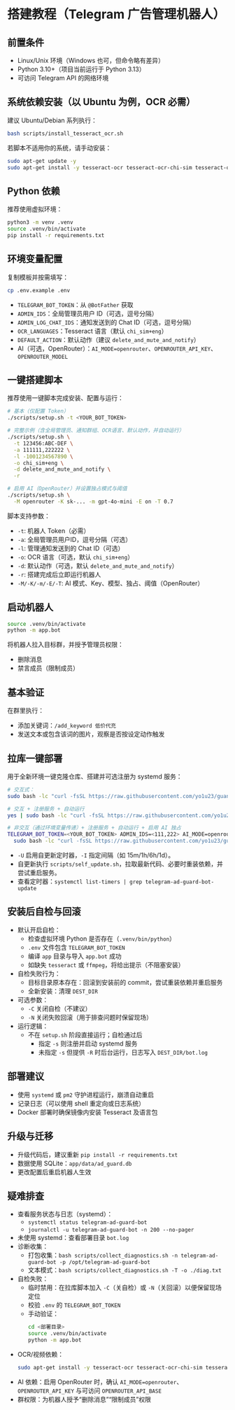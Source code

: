 # 搭建教程（Telegram 广告管理机器人）

## 前置条件
- Linux/Unix 环境（Windows 也可，但命令略有差异）
- Python 3.10+（项目当前运行于 Python 3.13）
- 可访问 Telegram API 的网络环境

## 系统依赖安装（以 Ubuntu 为例，OCR 必需）
建议 Ubuntu/Debian 系列执行：
```bash
bash scripts/install_tesseract_ocr.sh
```
若脚本不适用你的系统，请手动安装：
```bash
sudo apt-get update -y
sudo apt-get install -y tesseract-ocr tesseract-ocr-chi-sim tesseract-ocr-chi-tra ffmpeg
```

## Python 依赖
推荐使用虚拟环境：
```bash
python3 -m venv .venv
source .venv/bin/activate
pip install -r requirements.txt
```

## 环境变量配置
复制模板并按需填写：
```bash
cp .env.example .env
```
- `TELEGRAM_BOT_TOKEN`：从 `@BotFather` 获取
- `ADMIN_IDS`：全局管理员用户 ID（可选，逗号分隔）
- `ADMIN_LOG_CHAT_IDS`：通知发送到的 Chat ID（可选，逗号分隔）
- `OCR_LANGUAGES`：Tesseract 语言（默认 `chi_sim+eng`）
- `DEFAULT_ACTION`：默认动作（建议 `delete_and_mute_and_notify`）
- AI（可选，OpenRouter）：`AI_MODE=openrouter`、`OPENROUTER_API_KEY`、`OPENROUTER_MODEL`

## 一键搭建脚本
推荐使用一键脚本完成安装、配置与运行：
```bash
# 基本（仅配置 Token）
./scripts/setup.sh -t <YOUR_BOT_TOKEN>

# 完整示例（含全局管理员、通知群组、OCR语言、默认动作，并自动运行）
./scripts/setup.sh \
  -t 123456:ABC-DEF \
  -a 111111,222222 \
  -l -1001234567890 \
  -o chi_sim+eng \
  -d delete_and_mute_and_notify \
  -r

# 启用 AI（OpenRouter）并设置独占模式与阈值
./scripts/setup.sh \
  -M openrouter -K sk-... -m gpt-4o-mini -E on -T 0.7
```
脚本支持参数：
- `-t`: 机器人 Token（必需）
- `-a`: 全局管理员用户ID，逗号分隔（可选）
- `-l`: 管理通知发送到的 Chat ID（可选）
- `-o`: OCR 语言（可选，默认 `chi_sim+eng`）
- `-d`: 默认动作（可选，默认 `delete_and_mute_and_notify`）
- `-r`: 搭建完成后立即运行机器人
- `-M/-K/-m/-E/-T`: AI 模式、Key、模型、独占、阈值（OpenRouter）

## 启动机器人
```bash
source .venv/bin/activate
python -m app.bot
```
将机器人拉入目标群，并授予管理员权限：
- 删除消息
- 禁言成员（限制成员）

## 基本验证
在群里执行：
- 添加关键词：`/add_keyword 低价代充`
- 发送文本或包含该词的图片，观察是否按设定动作触发

## 拉库一键部署
用于全新环境一键克隆仓库、搭建并可选注册为 systemd 服务：
```bash
# 交互式：
sudo bash -lc "curl -fsSL https://raw.githubusercontent.com/yo1u23/guanggao/main/scripts/install_from_repo.sh | sudo bash"

# 交互 + 注册服务 + 自动运行
yes | sudo bash -lc "curl -fsSL https://raw.githubusercontent.com/yo1u23/guanggao/main/scripts/install_from_repo.sh | sudo bash -s -- -R -s"

# 非交互（通过环境变量传递）+ 注册服务 + 自动运行 + 启用 AI 独占
TELEGRAM_BOT_TOKEN=<YOUR_BOT_TOKEN> ADMIN_IDS=<111,222> AI_MODE=openrouter OPENROUTER_API_KEY=<sk-...> OPENROUTER_MODEL=gpt-4o-mini AI_EXCLUSIVE=on \
  sudo bash -lc "curl -fsSL https://raw.githubusercontent.com/yo1u23/guanggao/main/scripts/install_from_repo.sh | sudo bash -s -- -R -s"
```
- `-U` 启用自更新定时器，`-I` 指定间隔（如 15m/1h/6h/1d）。
- 自更新执行 `scripts/self_update.sh`，拉取最新代码、必要时重装依赖，并尝试重启服务。
- 查看定时器：`systemctl list-timers | grep telegram-ad-guard-bot-update`

## 安装后自检与回滚
- 默认开启自检：
  - 检查虚拟环境 Python 是否存在（`.venv/bin/python`）
  - `.env` 文件包含 `TELEGRAM_BOT_TOKEN`
  - 编译 `app` 目录与导入 `app.bot` 成功
  - 如缺失 `tesseract` 或 `ffmpeg`，将给出提示（不阻塞安装）
- 自检失败行为：
  - 目标目录原本存在：回滚到安装前的 commit，尝试重装依赖并重启服务
  - 全新安装：清理 `DEST_DIR`
- 可选参数：
  - `-C` 关闭自检（不建议）
  - `-N` 关闭失败回滚（用于排查问题时保留现场）
- 运行逻辑：
  - 不在 `setup.sh` 阶段直接运行；自检通过后
    - 指定 `-s` 则注册并启动 systemd 服务
    - 未指定 `-s` 但提供 `-R` 时后台运行，日志写入 `DEST_DIR/bot.log`

## 部署建议
- 使用 `systemd` 或 `pm2` 守护进程运行，崩溃自动重启
- 记录日志（可以使用 shell 重定向或日志系统）
- Docker 部署时确保镜像内安装 Tesseract 及语言包

## 升级与迁移
- 升级代码后，建议重新 `pip install -r requirements.txt`
- 数据使用 SQLite：`app/data/ad_guard.db`
- 更改配置后重启机器人生效

## 疑难排查
- 查看服务状态与日志（systemd）：
  - `systemctl status telegram-ad-guard-bot`
  - `journalctl -u telegram-ad-guard-bot -n 200 --no-pager`
- 未使用 systemd：查看部署目录 `bot.log`
- 诊断收集：
  - 打包收集：`bash scripts/collect_diagnostics.sh -n telegram-ad-guard-bot -p /opt/telegram-ad-guard-bot`
  - 文本模式：`bash scripts/collect_diagnostics.sh -T -o ./diag.txt`
- 自检失败：
  - 临时禁用：在拉库脚本加入 `-C`（关自检）或 `-N`（关回滚）以便保留现场定位
  - 校验 `.env` 的 `TELEGRAM_BOT_TOKEN`
  - 手动验证：
    ```bash
    cd <部署目录>
    source .venv/bin/activate
    python -m app.bot
    ```
- OCR/视频依赖：
  ```bash
  sudo apt-get install -y tesseract-ocr tesseract-ocr-chi-sim tesseract-ocr-chi-tra ffmpeg
  ```
- AI 依赖：启用 OpenRouter 时，确认 `AI_MODE=openrouter`、`OPENROUTER_API_KEY` 与可访问 `OPENROUTER_API_BASE`
- 群权限：为机器人授予“删除消息”“限制成员”权限